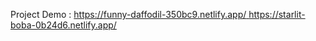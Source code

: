 Project Demo : [https://funny-daffodil-350bc9.netlify.app/  ](https://starlit-boba-0b24d6.netlify.app/)https://starlit-boba-0b24d6.netlify.app/




